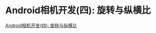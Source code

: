 # Android相机开发(四): 旋转与纵横比
[Android相机开发(四): 旋转与纵横比][1]

[1]:http://www.polarxiong.com/archives/Android%E7%9B%B8%E6%9C%BA%E5%BC%80%E5%8F%91-%E5%9B%9B-%E6%97%8B%E8%BD%AC%E4%B8%8E%E7%BA%B5%E6%A8%AA%E6%AF%94.html
